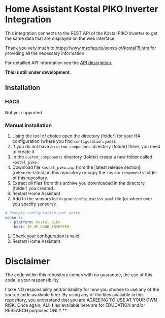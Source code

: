 # Home Assistant Kostal PIKO Inverter Integration

This integration connects to the REST API of the Kostal PIKO inverter
to get the same data that are displayed on the web interface.

Thank you very much to https://www.msxfaq.de/sonst/iot/kostal15.htm for providing all the necessary information.

For detailled API information see the [API description](docs/api.yaml).

**This is still under development.**

## Installation
### HACS
Not yet supported

### Manual installation
1. Using the tool of choice open the directory (folder) for your HA configuration (where you find `configuration.yaml`).
1. If you do not have a `custom_components` directory (folder) there, you need to create it.
1. In the `custom_components` directory (folder) create a new folder called `kostal_piko`.
1. Download file `kostal_piko.zip` from the [latest release section][releases-latest] in this repository or copy the `custom_components` folder of this repository.
1. Extract _all_ files from this archive you downloaded in the directory (folder) you created.
1. Restart Home Assistant
1. Add to the sensors list in your `configuration.yaml` file (or where ever you specify sensors):
```yaml
# Example configuration.yaml entry
sensors:
  - platform: kostal_piko
    host: IP_OF_YOUR_INVERTER
```
1. Check your configuration is valid
1. Restart Home Assistant

# Disclaimer
The code within this repository comes with no guarantee, the use of this code is your responsibility.

I take NO responsibility and/or liability for how you choose to use any of the source code available here. By using any of the files available in this repository, you understand that you are AGREEING TO USE AT YOUR OWN RISK. Once again, ALL files available here are for EDUCATION and/or RESEARCH purposes ONLY.**